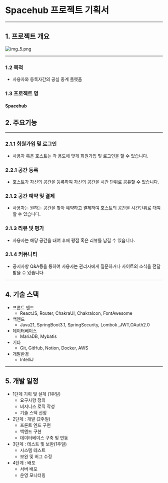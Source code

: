 # Spacehub 프로젝트 기획서

- - -

## 1. 프로젝트 개요

![img_5.png](img_5.png)
- - -

### 1.2 목적

- 사용자와 등록자간의 공실 중계 플렛폼

### 1.3 프로젝트 명

#### Spacehub

## 2. 주요기능

- - -

### 2.1.1 회원가입 및 로그인

- 사용자 혹은 호스트는 각 용도에 맞게 회원가입 및 로그인을 할 수 있습니다.

### 2.2.1 공간 등록

- 호스트가 자신의 공간을 등록하여 자신의 공간을 시간 단위로 공유할 수 있습니다.

### 2.1.2 공간 예약 및 결제

- 사용자는 원하는 공간을 찾아 예약하고 결제하여 호스트의 공간을 시간단위로 대여할 수 있습니다.

### 2.1.3 리뷰 및 평가

- 사용자는 해당 공간을 대여 후에 평점 혹은 리뷰를 남길 수 있습니다.

### 2.1.4 커뮤니티

- 공지사항 Q&A등을 통하여 사용자는 관리자에게 질문하거나 사이트의 소식을 전달받을 수 있습니다.

---

## 4. 기술 스택

- 프론트 엔드
    - ReactJS, Router, ChakraUI, ChakraIcon, FontAwesome
- 백엔드
    - Java21, SpringBoot3.1, SpringSecurity, Lombok ,JWT,OAuth2.0
- 데이터베이스
    - MariaDB, Mybatis
- 기타
    - Git, GitHub, Notion, Docker, AWS
- 개발환경
    - IntelliJ

---

## 5. 개발 일정

- 1단계 기획 및 설계 (1주일)
    - 요구사항 정의
    - 비지니스 로직 작성
    - 기술 스택 선정
- 2단계 : 개발 (2주일)
    - 프론트 엔드 구현
    - 백엔드 구현
    - 데이터베이스 구축 및 연동
- 3단계 : 테스트 및 보완(1주일)
    - 시스템 테스트
    - 보완 및 버그 수정
- 4단계 : 배포
    - 서버 배포
    - 운영 모니터링
